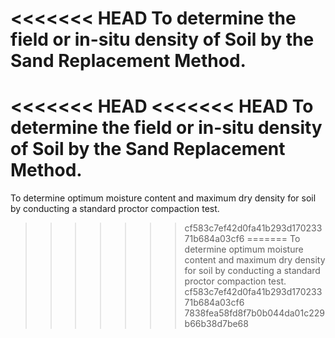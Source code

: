 <<<<<<< HEAD
To determine the field or in-situ density of Soil by the Sand Replacement Method.
=======
<<<<<<< HEAD
<<<<<<< HEAD
To determine the field or in-situ density of Soil by the Sand Replacement Method.
=======
To determine optimum moisture content and maximum dry density for soil by conducting a standard proctor compaction test.
>>>>>>> cf583c7ef42d0fa41b293d17023371b684a03cf6
=======
To determine optimum moisture content and maximum dry density for soil by conducting a standard proctor compaction test.
>>>>>>> cf583c7ef42d0fa41b293d17023371b684a03cf6
>>>>>>> 7838fea58fd8f7b0b044da01c229b66b38d7be68
